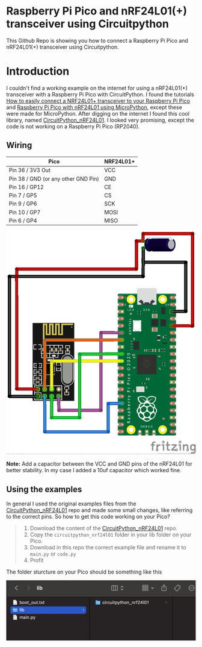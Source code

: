 # Raspberry Pi Pico and nRF24L01(+) transceiver using Circuitpython
This Github Repo is showing you how to connect a Raspberry Pi Pico and nRF24L01(+) transceiver using Circuitpython.

# Introduction
I couldn't find a working example on the internet for using a nRF24L01(+) transceiver with a Raspberry Pi Pico with CircuitPython. I found the tutorials [How to easily connect a NRF24L01+ transceiver to your Raspberry Pi Pico](https://coffeebreakpoint.com/micropython/how-to-connect-a-nrf24l01-transceiver-to-your-raspberry-pi-pico/) and [Raspberry Pi Pico with nRF24L01 using MicroPython](https://bekyelectronics.com/raspberry-pi-pico-nrf24l01-micropython/), except these were made for MicroPython. After digging on the internet I found this cool library, named [CircuitPython_nRF24L01](https://circuitpython-nrf24l01.readthedocs.io/en/latest/index.html#using-the-examples). I looked very promising, except the code is not working on a Raspberry Pi Pico (RP2040).

## Wiring

| Pico                                | NRF24L01+ |
|-------------------------------------|-----------|
| Pin 36 / 3V3 Out                    | VCC       |
| Pin 38 / GND (or any other GND Pin) | GND       |
| Pin 16 / GP12                       | CE        |
| Pin 7 / GP5                         | CS        |
| Pin 9 / GP6                         | SCK       |
| Pin 10 / GP7                        | MOSI      |
| Pin 6 / GP4                         | MISO      |

![wiring-image](assets/pico-nrf2401-wiring.png)

**Note:** Add a capacitor between the VCC and GND pins of the nRF24L01 for better stability. In my case I added a 10uf capacitor which worked fine. 

## Using the examples

In general I used the original examples files from the [CircuitPython_nRF24L01](https://github.com/nRF24/CircuitPython_nRF24L01/) repo and made some small changes, like referring to the correct pins. So how to get this code working on your Pico?

> 1. Download the content of the [CircuitPython_nRF24L01](https://github.com/nRF24/CircuitPython_nRF24L01/) repo.
> 2. Copy the `circuitpython_nrf24l01` folder in your lib folder on your Pico.
> 3. Download in this repo the correct example file and rename it to `main.py` or `code.py`
> 4. Profit

The folder sturcture on your Pico should be something like this

![folder-structure-pico](assets/files-on-pico.png)
